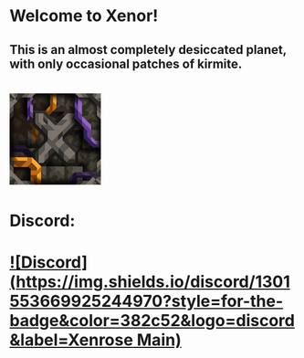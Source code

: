 # Welcome to Xenor! 
## This is an almost completely desiccated planet, with only occasional patches of kirmite.
# ![img-icon.png](/assets/icon.png)

# Discord:
# [![Discord](https://img.shields.io/discord/1301553669925244970?style=for-the-badge&color=382c52&logo=discord&label=Xenrose Main)](https://discord.gg/KuexqAakdg)

